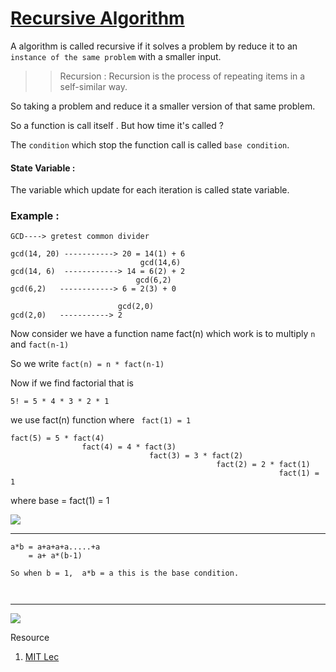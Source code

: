 # [Recursive Algorithm](https://www.youtube.com/watch?v=Mv9NEXX1VHc)



A algorithm is called recursive if it solves a problem by
reduce it to an `instance of the same problem` with a smaller input.


>> Recursion : Recursion is the process of repeating items in a self-similar way.

So taking a problem and reduce it a smaller version of that same problem.

So a function is call itself . But how time it's  called ?

The `condition` which stop the function call is called `base condition`.

#### State Variable : 
The variable which update for each iteration is called state variable.


  

### Example :

`GCD----> gretest common divider`

```
gcd(14, 20) -----------> 20 = 14(1) + 6
                             gcd(14,6)
gcd(14, 6)  ------------> 14 = 6(2) + 2
                            gcd(6,2)
gcd(6,2)   ------------> 6 = 2(3) + 0

                        gcd(2,0)
gcd(2,0)   -----------> 2

```

Now consider we have a function name fact(n) which work is
to multiply `n` and `fact(n-1)`

So we write `fact(n) = n * fact(n-1)`

Now if we find factorial that is

`5! = 5 * 4 * 3 * 2 * 1`

we use fact(n) function where ` fact(1) = 1`

```
fact(5) = 5 * fact(4)
                fact(4) = 4 * fact(3)
                               fact(3) = 3 * fact(2)
                                              fact(2) = 2 * fact(1)
                                                            fact(1) = 1
``` 
where base = fact(1) = 1

![](https://www.red-gate.com/simple-talk/wp-content/uploads/imported/901-DA3.JPG)


-----------------------------------
```
a*b = a+a+a+a.....+a
    = a+ a*(b-1)
    
So when b = 1,  a*b = a this is the base condition.



```
-----------------------------------

![](https://prasanthmadhavan.files.wordpress.com/2010/09/simplefact.png)


Resource
1. [MIT Lec](https://www.youtube.com/watch?v=WPSeyjX1-4s)
 

